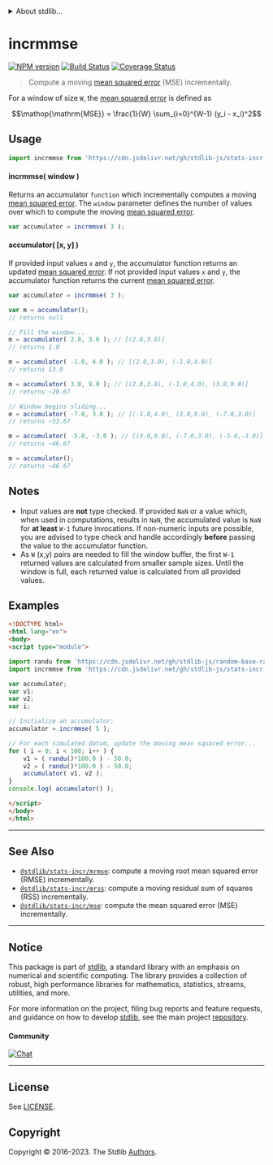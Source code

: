 <!--

@license Apache-2.0

Copyright (c) 2018 The Stdlib Authors.

Licensed under the Apache License, Version 2.0 (the "License");
you may not use this file except in compliance with the License.
You may obtain a copy of the License at

   http://www.apache.org/licenses/LICENSE-2.0

Unless required by applicable law or agreed to in writing, software
distributed under the License is distributed on an "AS IS" BASIS,
WITHOUT WARRANTIES OR CONDITIONS OF ANY KIND, either express or implied.
See the License for the specific language governing permissions and
limitations under the License.

-->


<details>
  <summary>
    About stdlib...
  </summary>
  <p>We believe in a future in which the web is a preferred environment for numerical computation. To help realize this future, we've built stdlib. stdlib is a standard library, with an emphasis on numerical and scientific computation, written in JavaScript (and C) for execution in browsers and in Node.js.</p>
  <p>The library is fully decomposable, being architected in such a way that you can swap out and mix and match APIs and functionality to cater to your exact preferences and use cases.</p>
  <p>When you use stdlib, you can be absolutely certain that you are using the most thorough, rigorous, well-written, studied, documented, tested, measured, and high-quality code out there.</p>
  <p>To join us in bringing numerical computing to the web, get started by checking us out on <a href="https://github.com/stdlib-js/stdlib">GitHub</a>, and please consider <a href="https://opencollective.com/stdlib">financially supporting stdlib</a>. We greatly appreciate your continued support!</p>
</details>

# incrmmse

[![NPM version][npm-image]][npm-url] [![Build Status][test-image]][test-url] [![Coverage Status][coverage-image]][coverage-url] <!-- [![dependencies][dependencies-image]][dependencies-url] -->

> Compute a moving [mean squared error][mean-squared-error] (MSE) incrementally.

<section class="intro">

For a window of size `W`, the [mean squared error][mean-squared-error] is defined as

<!-- <equation class="equation" label="eq:mean_squared_error" align="center" raw="\operatorname{MSE} = \frac{1}{W} \sum_{i=0}^{W-1} (y_i - x_i)^2" alt="Equation for the mean squared error."> -->

```math
\mathop{\mathrm{MSE}} = \frac{1}{W} \sum_{i=0}^{W-1} (y_i - x_i)^2
```

<!-- <div class="equation" align="center" data-raw-text="\operatorname{MSE} = \frac{1}{W} \sum_{i=0}^{W-1} (y_i - x_i)^2" data-equation="eq:mean_squared_error">
    <img src="https://cdn.jsdelivr.net/gh/stdlib-js/stdlib@9cb3c4a2fcf92ca07ed60c34de1ceda40f75919c/lib/node_modules/@stdlib/stats/incr/mmse/docs/img/equation_mean_squared_error.svg" alt="Equation for the mean squared error.">
    <br>
</div> -->

<!-- </equation> -->

</section>

<!-- /.intro -->



<section class="usage">

## Usage

```javascript
import incrmmse from 'https://cdn.jsdelivr.net/gh/stdlib-js/stats-incr-mmse@esm/index.mjs';
```

#### incrmmse( window )

Returns an accumulator `function` which incrementally computes a moving [mean squared error][mean-squared-error]. The `window` parameter defines the number of values over which to compute the moving [mean squared error][mean-squared-error].

```javascript
var accumulator = incrmmse( 3 );
```

#### accumulator( \[x, y] )

If provided input values `x` and `y`, the accumulator function returns an updated [mean squared error][mean-squared-error]. If not provided input values `x` and `y`, the accumulator function returns the current [mean squared error][mean-squared-error].

```javascript
var accumulator = incrmmse( 3 );

var m = accumulator();
// returns null

// Fill the window...
m = accumulator( 2.0, 3.0 ); // [(2.0,3.0)]
// returns 1.0

m = accumulator( -1.0, 4.0 ); // [(2.0,3.0), (-1.0,4.0)]
// returns 13.0

m = accumulator( 3.0, 9.0 ); // [(2.0,3.0), (-1.0,4.0), (3.0,9.0)]
// returns ~20.67

// Window begins sliding...
m = accumulator( -7.0, 3.0 ); // [(-1.0,4.0), (3.0,9.0), (-7.0,3.0)]
// returns ~53.67

m = accumulator( -5.0, -3.0 ); // [(3.0,9.0), (-7.0,3.0), (-5.0,-3.0)]
// returns ~46.67

m = accumulator();
// returns ~46.67
```

</section>

<!-- /.usage -->

<section class="notes">

## Notes

-   Input values are **not** type checked. If provided `NaN` or a value which, when used in computations, results in `NaN`, the accumulated value is `NaN` for **at least** `W-1` future invocations. If non-numeric inputs are possible, you are advised to type check and handle accordingly **before** passing the value to the accumulator function.
-   As `W` (x,y) pairs are needed to fill the window buffer, the first `W-1` returned values are calculated from smaller sample sizes. Until the window is full, each returned value is calculated from all provided values.

</section>

<!-- /.notes -->

<section class="examples">

## Examples

<!-- eslint no-undef: "error" -->

```html
<!DOCTYPE html>
<html lang="en">
<body>
<script type="module">

import randu from 'https://cdn.jsdelivr.net/gh/stdlib-js/random-base-randu@esm/index.mjs';
import incrmmse from 'https://cdn.jsdelivr.net/gh/stdlib-js/stats-incr-mmse@esm/index.mjs';

var accumulator;
var v1;
var v2;
var i;

// Initialize an accumulator:
accumulator = incrmmse( 5 );

// For each simulated datum, update the moving mean squared error...
for ( i = 0; i < 100; i++ ) {
    v1 = ( randu()*100.0 ) - 50.0;
    v2 = ( randu()*100.0 ) - 50.0;
    accumulator( v1, v2 );
}
console.log( accumulator() );

</script>
</body>
</html>
```

</section>

<!-- /.examples -->

<!-- Section for related `stdlib` packages. Do not manually edit this section, as it is automatically populated. -->

<section class="related">

* * *

## See Also

-   <span class="package-name">[`@stdlib/stats-incr/mrmse`][@stdlib/stats/incr/mrmse]</span><span class="delimiter">: </span><span class="description">compute a moving root mean squared error (RMSE) incrementally.</span>
-   <span class="package-name">[`@stdlib/stats-incr/mrss`][@stdlib/stats/incr/mrss]</span><span class="delimiter">: </span><span class="description">compute a moving residual sum of squares (RSS) incrementally.</span>
-   <span class="package-name">[`@stdlib/stats-incr/mse`][@stdlib/stats/incr/mse]</span><span class="delimiter">: </span><span class="description">compute the mean squared error (MSE) incrementally.</span>

</section>

<!-- /.related -->

<!-- Section for all links. Make sure to keep an empty line after the `section` element and another before the `/section` close. -->


<section class="main-repo" >

* * *

## Notice

This package is part of [stdlib][stdlib], a standard library with an emphasis on numerical and scientific computing. The library provides a collection of robust, high performance libraries for mathematics, statistics, streams, utilities, and more.

For more information on the project, filing bug reports and feature requests, and guidance on how to develop [stdlib][stdlib], see the main project [repository][stdlib].

#### Community

[![Chat][chat-image]][chat-url]

---

## License

See [LICENSE][stdlib-license].


## Copyright

Copyright &copy; 2016-2023. The Stdlib [Authors][stdlib-authors].

</section>

<!-- /.stdlib -->

<!-- Section for all links. Make sure to keep an empty line after the `section` element and another before the `/section` close. -->

<section class="links">

[npm-image]: http://img.shields.io/npm/v/@stdlib/stats-incr-mmse.svg
[npm-url]: https://npmjs.org/package/@stdlib/stats-incr-mmse

[test-image]: https://github.com/stdlib-js/stats-incr-mmse/actions/workflows/test.yml/badge.svg?branch=main
[test-url]: https://github.com/stdlib-js/stats-incr-mmse/actions/workflows/test.yml?query=branch:main

[coverage-image]: https://img.shields.io/codecov/c/github/stdlib-js/stats-incr-mmse/main.svg
[coverage-url]: https://codecov.io/github/stdlib-js/stats-incr-mmse?branch=main

<!--

[dependencies-image]: https://img.shields.io/david/stdlib-js/stats-incr-mmse.svg
[dependencies-url]: https://david-dm.org/stdlib-js/stats-incr-mmse/main

-->

[chat-image]: https://img.shields.io/gitter/room/stdlib-js/stdlib.svg
[chat-url]: https://app.gitter.im/#/room/#stdlib-js_stdlib:gitter.im

[stdlib]: https://github.com/stdlib-js/stdlib

[stdlib-authors]: https://github.com/stdlib-js/stdlib/graphs/contributors

[umd]: https://github.com/umdjs/umd
[es-module]: https://developer.mozilla.org/en-US/docs/Web/JavaScript/Guide/Modules

[deno-url]: https://github.com/stdlib-js/stats-incr-mmse/tree/deno
[umd-url]: https://github.com/stdlib-js/stats-incr-mmse/tree/umd
[esm-url]: https://github.com/stdlib-js/stats-incr-mmse/tree/esm
[branches-url]: https://github.com/stdlib-js/stats-incr-mmse/blob/main/branches.md

[stdlib-license]: https://raw.githubusercontent.com/stdlib-js/stats-incr-mmse/main/LICENSE

[mean-squared-error]: https://en.wikipedia.org/wiki/Mean_squared_error

<!-- <related-links> -->

[@stdlib/stats/incr/mrmse]: https://github.com/stdlib-js/stats-incr-mrmse/tree/esm

[@stdlib/stats/incr/mrss]: https://github.com/stdlib-js/stats-incr-mrss/tree/esm

[@stdlib/stats/incr/mse]: https://github.com/stdlib-js/stats-incr-mse/tree/esm

<!-- </related-links> -->

</section>

<!-- /.links -->
